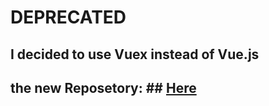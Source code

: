 # DEPRECATED
## I decided to use Vuex instead of Vue.js 
## the new Reposetory: ## [Here](https://github.com/ibra4/resume-live-builder-vuex-app)
